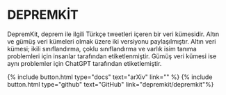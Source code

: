 ---
---

# DEPREMKİT

DepremKit, deprem ile ilgili Türkçe tweetleri içeren bir veri kümesidir. Altın ve gümüş veri kümeleri olmak üzere iki versiyonu paylaşılmıştır. Altın veri kümesi; ikili sınıflandırma, çoklu sınıflandırma ve varlık isim tanıma problemleri için insanlar tarafından etiketlenmiştir. Gümüş veri kümesi ise aynı problemler için ChatGPT tarafından etiketlemiştir.

{% include button.html type="docs" text="arXiv" link="" %} 
{% include button.html type="github" text="GitHub" link="depremkit/depremkit"%}
